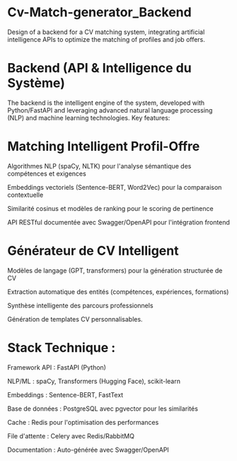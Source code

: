 # Cv-Match-generator_Backend
Design of a backend for a CV matching system, integrating artificial intelligence APIs to optimize the matching of profiles and job offers.

# Backend (API & Intelligence du Système)
The backend is the intelligent engine of the system, developed with Python/FastAPI and leveraging advanced natural language processing (NLP) and machine learning technologies.
Key features:

   # Matching Intelligent Profil-Offre

Algorithmes NLP (spaCy, NLTK) pour l'analyse sémantique des compétences et exigences

Embeddings vectoriels (Sentence-BERT, Word2Vec) pour la comparaison contextuelle

Similarité cosinus et modèles de ranking pour le scoring de pertinence

API RESTful documentée avec Swagger/OpenAPI pour l'intégration frontend

  # Générateur de CV Intelligent

Modèles de langage (GPT, transformers) pour la génération structurée de CV

Extraction automatique des entités (compétences, expériences, formations)

Synthèse intelligente des parcours professionnels

Génération de templates CV personnalisables.

  # Stack Technique :

Framework API : FastAPI (Python)

NLP/ML : spaCy, Transformers (Hugging Face), scikit-learn

Embeddings : Sentence-BERT, FastText

Base de données : PostgreSQL avec pgvector pour les similarités

Cache : Redis pour l'optimisation des performances

File d'attente : Celery avec Redis/RabbitMQ

Documentation : Auto-générée avec Swagger/OpenAPI

